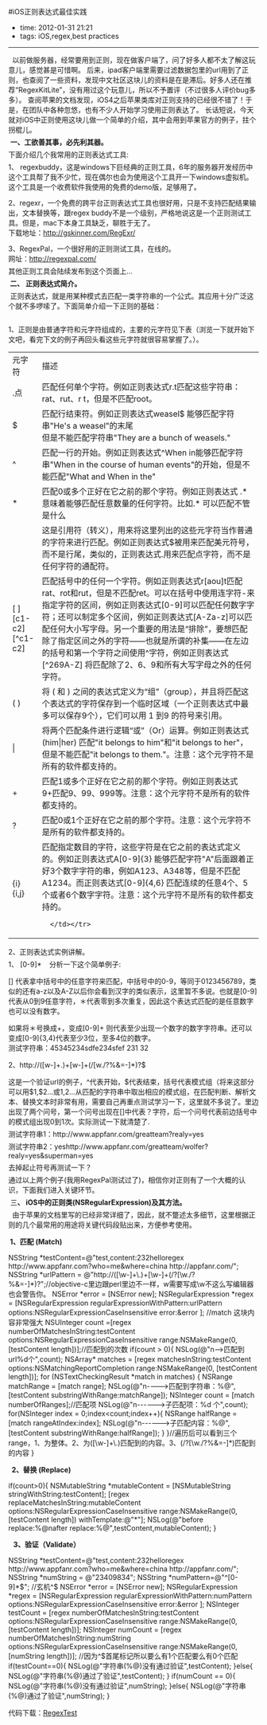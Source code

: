 #iOS正则表达式最佳实践 

- time: 2012-01-31 21:21
- tags: iOS,regex,best practices

---
<p style="margin-top: 5.0px;margin-right: 0.0px;margin-bottom: 5.0px;margin-left: 0.0px;">  &nbsp; 以前做服务器，经常要用到正则，现在做客户端了，问了好多人都不太了解这玩意儿，感觉甚是可惜啊。 后来，ipad客户端里需要过滤数据包里的url用到了正则，也查阅了一些资料，发现中文社区这块儿的资料是在是滞后。好多人还在推荐“RegexKitLite”，没有用过这个玩意儿，所以不予置评（不过很多人评价bug多多）。 查阅苹果的文档发现，iOS4之后苹果类库对正则支持的已经很不错了！于是，在团队中各种忽悠，也有不少人开始学习使用正则表达了。 长话短说，今天就对iOS中正则使用这块儿做一个简单的介绍，其中会用到苹果官方的例子，拄个拐棍儿。&nbsp;</p><p style="margin-top: 5.0px;margin-right: 0.0px;margin-bottom: 5.0px;margin-left: 0.0px;">  &nbsp;<b>一、工欲善其事，</b><b>必先利其器。</b></p><p style="margin-top: 5.0px;margin-right: 0.0px;margin-bottom: 5.0px;margin-left: 0.0px;">  下面介绍几个我常用的正则表达式工具:</p><p style="margin-top: 0.0px;margin-right: 0.0px;margin-bottom: 0.0px;margin-left: 0.0px;">  1、 regexbuddy，这是windows下巨经典的正则工具，6年的服务器开发经历中这个工具帮了我不少忙，现在偶尔也会为使用这个工具开一下windows虚拟机。这个工具是一个收费软件我使用的免费的demo版，足够用了。</p><p style="margin-top: 0.0px;margin-right: 0.0px;margin-bottom: 0.0px;margin-left: 0.0px;min-height: 12.0px;"></p><p style="margin-top: 0.0px;margin-right: 0.0px;margin-bottom: 0.0px;margin-left: 0.0px;">  2、regexr，一个免费的跨平台正则表达式工具也很好用，只是不支持匹配结果输出，文本替换等，跟regex buddy不是一个级别，严格地说这是一个正则测试工具。但是，mac下本身工具缺乏，聊胜于无了。</p><p style="margin-top: 0.0px;margin-right: 0.0px;margin-bottom: 0.0px;margin-left: 0.0px;">  下载地址：<a href="http://gskinner.com/RegExr/" target="_blank">http://gskinner.com/RegExr/</a></p><p style="margin-top: 0.0px;margin-right: 0.0px;margin-bottom: 0.0px;margin-left: 0.0px;min-height: 12.0px;"></p><p style="margin-top: 0.0px;margin-right: 0.0px;margin-bottom: 0.0px;margin-left: 0.0px;">  3、RegexPal，一个很好用的正则测试工具，在线的。</p><p style="margin-top: 0.0px;margin-right: 0.0px;margin-bottom: 0.0px;margin-left: 0.0px;">  网址：<a href="http://regexpal.com/" target="_blank">http://regexpal.com/</a></p><p style="margin-top: 5.0px;margin-right: 0.0px;margin-bottom: 5.0px;margin-left: 0.0px;">  其他正则工具会陆续发布到这个页面上...</p><p style="margin-top: 5.0px;margin-right: 0.0px;margin-bottom: 5.0px;margin-left: 0.0px;">      <strong>&nbsp;二、 正则表达式简介。</strong>&nbsp;</p><p style="margin-top: 5.0px;margin-right: 0.0px;margin-bottom: 5.0px;margin-left: 0.0px;">  &nbsp;正则表达式，就是用某种模式去匹配一类字符串的一个公式。其应用十分广泛这个就不多啰嗦了。下面简单介绍一下正则的基础：&nbsp;</p><p style="margin-top: 5.0px;margin-right: 0.0px;margin-bottom: 5.0px;margin-left: 0.0px;">  &nbsp;</p><p style="margin-top: 5.0px;margin-right: 0.0px;margin-bottom: 5.0px;margin-left: 0.0px;">  1、正则是由普通字符和元字符组成的，主要的元字符见下表（浏览一下就开始下文吧，看完下文的例子再回头看这些元字符就很容易掌握了。）。</p><p style="margin-top: 5.0px;margin-right: 0.0px;margin-bottom: 5.0px;margin-left: 0.0px;">      </p><table>            <tbody><tr>                  <td width="42" align="left" valign="middle">        元字符      </td>            <td width="590" align="left" valign="middle">        描述      </td>            </tr>                <tr>                  <td width="42" align="left" valign="middle">        .点      </td>            <td width="590" align="left" valign="middle">        匹配任何单个字符。例如正则表达式r.t匹配这些字符串：rat、rut、r t，但是不匹配root。      </td>            </tr>                <tr>                  <td width="42" align="left" valign="middle">        $      </td>            <td width="590" align="left" valign="middle">        匹配行结束符。例如正则表达式weasel$ 能够匹配字符串"He's a weasel"的末尾&nbsp;<br> 但是不能匹配字符串"They are a bunch of weasels."      </td>            </tr>                <tr>                  <td width="42" align="left" valign="middle">        ^      </td>            <td width="590" align="left" valign="middle">        匹配一行的开始。例如正则表达式^When in能够匹配字符串"When in the course of human events"的开始，但是不能匹配"What and When in the"      </td>            </tr>                <tr>                  <td width="42" align="left" valign="middle">        *      </td>            <td width="590" align="left" valign="middle">        匹配0或多个正好在它之前的那个字符。例如正则表达式 .* 意味着能够匹配任意数量的任何字符。比如.* 可以匹配不管是什么      </td>            </tr>                <tr>                  <td width="42" align="left" valign="middle">              </td>            <td width="590" align="left" valign="middle">        这是引用符（转义），用来将这里列出的这些元字符当作普通的字符来进行匹配。例如正则表达式$被用来匹配美元符号，而不是行尾，类似的，正则表达式.用来匹配点字符，而不是任何字符的通配符。      </td>            </tr>                <tr>                  <td width="42" align="left" valign="middle">        [ ]&nbsp;<br> [c1-c2]&nbsp;<br> [^c1-c2]      </td>            <td width="590" align="left" valign="middle">        匹配括号中的任何一个字符。例如正则表达式r[aou]t匹配rat、rot和rut，但是不匹配ret。可以在括号中使用连字符-来指定字符的区间，例如正则表达式[0-9]可以匹配任何数字字符；还可以制定多个区间，例如正则表达式[A-Za-z]可以匹配任何大小写字母。另一个重要的用法是“排除”，要想匹配除了指定区间之外的字符——也就是所谓的补集——在左边的括号和第一个字符之间使用^字符，例如正则表达式[^269A-Z] 将匹配除了2、6、9和所有大写字母之外的任何字符。      </td>            </tr>                <tr>                  <td width="42" align="left" valign="middle">        ( )      </td>            <td width="590" align="left" valign="middle">        将 ( 和 ) 之间的表达式定义为“组”（group），并且将匹配这个表达式的字符保存到一个临时区域（一个正则表达式中最多可以保存9个），它们可以用 1 到9 的符号来引用。      </td>            </tr>                <tr>                  <td width="42" align="left" valign="middle">        |      </td>            <td width="590" align="left" valign="middle">        将两个匹配条件进行逻辑“或”（Or）运算。例如正则表达式(him|her) 匹配"it belongs to him"和"it belongs to her"，但是不能匹配"it belongs to them."。注意：这个元字符不是所有的软件都支持的。      </td>            </tr>                <tr>                  <td width="42" align="left" valign="middle">        +      </td>            <td width="590" align="left" valign="middle">        匹配1或多个正好在它之前的那个字符。例如正则表达式9+匹配9、99、999等。注意：这个元字符不是所有的软件都支持的。      </td>            </tr>                <tr>                  <td width="42" align="left" valign="middle">        ?      </td>            <td width="590" align="left" valign="middle">        匹配0或1个正好在它之前的那个字符。注意：这个元字符不是所有的软件都支持的。      </td>            </tr>                <tr>                  <td width="42" align="left" valign="middle">        {i}&nbsp;<br> {i,j}      </td>            <td width="590" align="left" valign="middle">        匹配指定数目的字符，这些字符是在它之前的表达式定义的。例如正则表达式A[0-9]{3} 能够匹配字符"A"后面跟着正好3个数字字符的串，例如A123、A348等，但是不匹配A1234。而正则表达式[0-9]{4,6} 匹配连续的任意4个、5个或者6个数字字符。注意：这个元字符不是所有的软件都支持的。<p></p>                                    <code>  &lt;/td&gt;&lt;/tr&gt;</code>                                <p></p>            </td>        </tr>    </tbody></table><p></p><p style="margin-top: 5.0px;margin-right: 0.0px;margin-bottom: 5.0px;margin-left: 0.0px;">    2、正则表达式实例讲解。  </p><p style="margin-top: 5.0px;margin-right: 0.0px;margin-bottom: 5.0px;margin-left: 0.0px;">    1、&nbsp;[0-9]*&nbsp; &nbsp;&nbsp;分析一下这个简单例子:  </p><p>    [] 代表拿中括号中的任意字符来匹配，中括号中的0-9，等同于0123456789，类似的还有a-z以及A-Z以后你会看到汉字的类似表示，这里暂不多说。也就是[0-9]代表从0到9任意字符，＊代表零到多次重复，因此这个表达式匹配的是任意数字也可以没有数字。  </p><p style="margin-top: 0.0px;margin-right: 0.0px;margin-bottom: 0.0px;margin-left: 0.0px;">    如果将＊号换成+，变成[0-9]+ 则代表至少出现一个数字的数字字符串。还可以变成[0-9]{3,4}代表至少3位，至多4位的数字。&nbsp;  </p><p style="margin-top: 0.0px;margin-right: 0.0px;margin-bottom: 0.0px;margin-left: 0.0px;">    测试字符串：45345234sdfe234sfef 231 32  </p><p style="margin-top: 0.0px;margin-right: 0.0px;margin-bottom: 0.0px;margin-left: 0.0px;">  </p><p>    2、http://([w-]+.)+[w-]+(/[w./?%&amp;=-]*)?$&nbsp;&nbsp;  </p><p style="margin-top: 0.0px;margin-right: 0.0px;margin-bottom: 0.0px;margin-left: 0.0px;">    这是一个验证url的例子，^代表开始，$代表结束，括号代表模式组（将来这部分可以用$1,$2…或1,2…从匹配的字符串中取出相应的模式组，在匹配判断、解析文本、替换文本时非常有用，需要自己再重点测试学习一下，这里就不多说了。里边出现了两个问号，第一个问号出现在[]中代表？字符，后一个问号代表前边括号中的模式组出现0到1次。实际测试一下就清楚了.  </p><p style="margin-top: 5.0px;margin-right: 0.0px;margin-bottom: 5.0px;margin-left: 0.0px;">  </p><p style="margin-top: 5.0px;margin-right: 0.0px;margin-bottom: 5.0px;margin-left: 0.0px;">    测试字符串1：http://www.appfanr.com/greatteam?realy=yes&nbsp;  </p><p style="margin-top: 5.0px;margin-right: 0.0px;margin-bottom: 5.0px;margin-left: 0.0px;">    测试字符串2：yeshttp://www.appfanr.com/greatteam/wolfer?realy=yes&amp;superman=yes  </p><p style="margin-top: 5.0px;margin-right: 0.0px;margin-bottom: 5.0px;margin-left: 0.0px;">    去掉起止符号再测试一下？&nbsp;  </p><p style="margin-top: 5.0px;margin-right: 0.0px;margin-bottom: 5.0px;margin-left: 0.0px;">    通过以上两个例子(我用RegexPal测试过了)，相信你对正则有了一个大概的认识，下面我们进入关键环节。  </p><p style="margin-top: 5.0px;margin-right: 0.0px;margin-bottom: 5.0px;margin-left: 0.0px;">  </p><p style="margin-top: 5.0px;margin-right: 0.0px;margin-bottom: 5.0px;margin-left: 0.0px;">    &nbsp;三<strong>、 iOS中的正则类(NSRegularExpression)及其方法。</strong>  </p><p style="margin-top: 5.0px;margin-right: 0.0px;margin-bottom: 5.0px;margin-left: 0.0px;">        <b><b></b></b>  </p><p style="margin-top: 0.0px;margin-right: 0.0px;margin-bottom: 0.0px;margin-left: 0.0px;display: inline;">    &nbsp;&nbsp;由于苹果的文档里写的已经非常详细了，因此，就不蹩述太多细节，这里根据正则的几个最常用的用途将关键代码段贴出来，方便参考使用。  </p><p>        <b><strong></strong></b>  </p><p>  </p><p>  </p><p style="margin-top: 5.0px;margin-right: 0.0px;margin-bottom: 5.0px;margin-left: 0.0px;">        <b>&nbsp;1、匹配 (Match)</b>  </p><p style="margin-top: 5.0px;margin-right: 0.0px;margin-bottom: 5.0px;margin-left: 0.0px;">  </p><p style="margin-top: 5.0px;margin-right: 0.0px;margin-bottom: 5.0px;margin-left: 0.0px;">  </p><p>  </p> NSString *testContent=@"test,content:232helloregex http://www.appfanr.com?who=me&amp;where=china http://appfanr.com/";    NSString *urlPattern = @"http://([\w-]+\.)+[\w-]+(/?[\w./?%&amp;=-]*)?";//objective-c里边跟perl里边不一样，w需要写成\w不这么写编辑器也会警告你。    NSError *error = [NSError new];    NSRegularExpression *regex = [NSRegularExpression regularExpressionWithPattern:urlPattern options:NSRegularExpressionCaseInsensitive error:&amp;error ];    //match 这块内容非常强大    NSUInteger count =[regex numberOfMatchesInString:testContent options:NSRegularExpressionCaseInsensitive range:NSMakeRange(0, [testContent length])];//匹配到的次数    if(count &gt; 0){        NSLog(@"n--&gt;匹配到url%d个",count);        NSArray* matches = [regex matchesInString:testContent options:NSMatchingReportCompletion range:NSMakeRange(0, [testContent length])];        for (NSTextCheckingResult *match in matches) {            NSRange matchRange = [match range];            NSLog(@"n----&gt;匹配到字符串：%@",[testContent substringWithRange:matchRange]);            NSInteger count = [match numberOfRanges];//匹配项            NSLog(@"n------&gt;子匹配项：%d 个",count);            for(NSInteger index = 0;index&lt;count;index++){                NSRange halfRange = [match rangeAtIndex:index];                NSLog(@"n------&gt;子匹配内容：%@",[testContent substringWithRange:halfRange]);            }        }//遍历后可以看到三个range，1、为整体。2、为([\w-]+\.)匹配到的内容。3、(/?[\w./?%&amp;=-]*)匹配到的内容    }<p>        <strong></strong><strong></strong><strong>&nbsp; 2、替换 (Replace)&nbsp;</strong><strong></strong>  </p><p>  </p><p>  </p> if(count&gt;0){        NSMutableString *mutableContent = [NSMutableString stringWithString:testContent];        [regex replaceMatchesInString:mutableContent options:NSRegularExpressionCaseInsensitive range:NSMakeRange(0, [testContent length]) withTemplate:@"*"];        NSLog(@"before replace:%@nafter replace:%@",testContent,mutableContent);    }<p>        <strong>&nbsp; &nbsp;3、验证（Validate）</strong><strong></strong>  </p><p>  </p><p>  </p> NSString *testContent=@"test,content:232helloregex http://www.appfanr.com?who=me&amp;where=china http://appfanr.com/";    NSString *numString = @"23409834";    NSString *numPattern=@"^[0-9]*$"; //玄机^$    NSError *error = [NSError new];    NSRegularExpression *regex = [NSRegularExpression regularExpressionWithPattern:numPattern options:NSRegularExpressionCaseInsensitive error:&amp;error ];    NSInteger testCount = [regex numberOfMatchesInString:testContent options:NSRegularExpressionCaseInsensitive range:NSMakeRange(0, [testContent length])];    NSInteger numCount = [regex numberOfMatchesInString:numString options:NSRegularExpressionCaseInsensitive range:NSMakeRange(0, [numString length])];    //因为^$首尾标记所以要么有1个匹配要么有0个匹配    if(testCount==0){        NSLog(@"字符串(%@)没有通过验证",testContent);    }else{        NSLog(@"字符串(%@)通过了验证",testContent);    }    if(numCount == 0){        NSLog(@"字符串(%@)没有通过验证",numString);    }else{        NSLog(@"字符串(%@)通过了验证",numString);    } <p>    代码下载：<a href="http://openq.cn/wp-content/uploads/2012/01/RegexTest.zip">RegexTest</a>  </p>